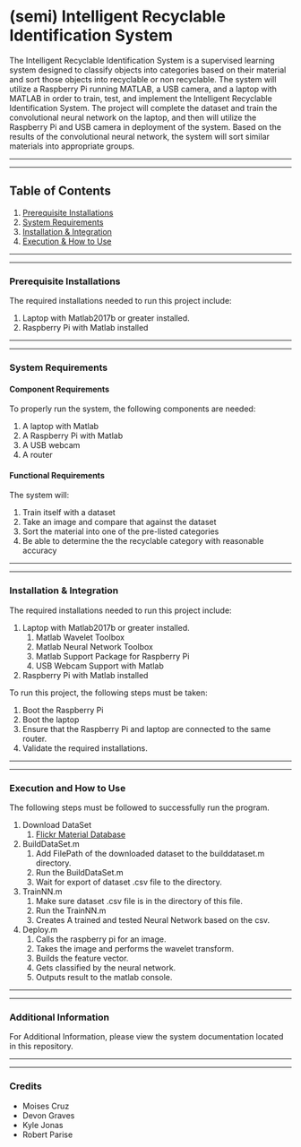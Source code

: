 
# (semi) Intelligent Recyclable Identification System
The Intelligent Recyclable Identification System is a supervised learning system designed to classify objects into categories based on their material and sort those objects into recyclable or non recyclable. The system will utilize a Raspberry Pi running MATLAB, a USB camera, and a laptop with MATLAB in order to train, test, and implement the Intelligent Recyclable Identification System. The project will complete the dataset and train the convolutional neural network on the laptop, and then will utilize the Raspberry Pi and USB camera in deployment of the system. Based on the results of the convolutional neural network, the system will sort similar materials into appropriate groups.
***
***
## Table of Contents
1. [Prerequisite Installations](#prereqs)
2. [System Requirements](#systeqs)
3. [Installation & Integration](#install)
4. [Execution & How to Use](#exeUses)
***
***
### Prerequisite Installations
The required installations needed to run this project include:
   1. Laptop with Matlab2017b or greater installed.
   1. Raspberry Pi with Matlab installed
***
***
### System Requirements
#### Component Requirements
To properly run the system, the following components are needed:
   1. A laptop with Matlab 
   1. A Raspberry Pi with Matlab
   1. A USB webcam
   1. A router

#### Functional Requirements
The system will:
   1. Train itself with a dataset
   1. Take an image and compare that against the dataset 
   1. Sort the material into one of the pre-listed categories
   1. Be able to determine the the recyclable category with reasonable accuracy
***
***
### Installation & Integration
The required installations needed to run this project include:
   1. Laptop with Matlab2017b or greater installed.
      1. Matlab Wavelet Toolbox
      1. Matlab Neural Network Toolbox
      1. Matlab Support Package for Raspberry Pi
      1. USB Webcam Support with Matlab
   1. Raspberry Pi with Matlab installed
   
To run this project, the following steps must be taken:
   1. Boot the Raspberry Pi
   1. Boot the laptop
   1. Ensure that the Raspberry Pi and laptop are connected to the same router.
   1. Validate the required installations.

***
***
### Execution and How to Use
The following steps must be followed to successfully run the program.
   1. Download DataSet
      1. [Flickr Material Database](https://people.csail.mit.edu/celiu/CVPR2010/FMD/)
   1. BuildDataSet.m
      1. Add FilePath of the downloaded dataset to the builddataset.m directory.
      1. Run the BuildDataSet.m
      1. Wait for export of dataset .csv file to the directory.
   1. TrainNN.m
      1. Make sure dataset .csv file is in the directory of this file.
      1. Run the TrainNN.m
      1. Creates A trained and tested Neural Network based on the csv.
   1. Deploy.m
      1. Calls the raspberry pi for an image.
      1. Takes the image and performs the wavelet transform.
      1. Builds the feature vector.
      1. Gets classified by the neural network.
      1. Outputs result to the matlab console.
      
***
***
### Additional Information
For Additional Information, please view the system documentation located in this repository.
***
***
### Credits
* Moises Cruz
* Devon Graves
* Kyle Jonas
* Robert Parise
